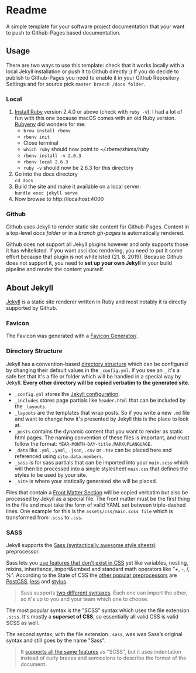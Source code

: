 # Readme

A simple template for your software project documentation that your want to push to Github-Pages based documentation.

## Usage

There are two ways to use this template: check that it works locally with a local Jekyll installation or push it to Github directly :) 
If you do decide to publish to Github-Pages you need to enable it in your Github Repository Settings and for source pick `master branch /docs folder`.

### Local 

1. [Install Ruby](https://www.ruby-lang.org/en/documentation/installation/) version 2.4.0 or above (check with `ruby -v`). I had a lot of fun with this one because macOS comes with an old Ruby version. [Rubyenv](https://github.com/rbenv/rbenv#installation) did wonders for me:
    * `brew install rbenv`  
    * `rbenv init`  
    * Close terminal  
    * `which ruby` should now point to _~/.rbenv/shims/ruby_  
    * `rbenv install -v 2.6.3`
    * `rbenv local 2.6.3`
    * `ruby -v` should now be 2.6.3 for this directory  
2. Go into the docs directory  
  `cd docs`
3. Build the site and make it available on a local server:  
  `bundle exec jekyll serve`
4. Now browse to http://localhost:4000

### Github

Github uses Jekyll to render static site content for Github-Pages. Content in a top-level _docs folder_ or in a _branch gh-pages_ is automatically rendered.

Github does not support all Jekyll plugins however and only supports those it has whitelisted. If you want asciidoc rendering, you need to put it some effort because that plugin is not whitelisted (21. 8. 2019). Because Github does not support it, you need to **set up your own Jekyll** in your build pipeline and render the content yourself.


## About Jekyll

[Jekyll](https://jekyllrb.com) is a static site renderer written in Ruby and most notably it is directly supported by Github. 

### Favicon

The Favicon was generated with a [Favicon Generator/](https://favicon.io/favicon-generator/).

### Directory Structure

Jekyll has a convention-based [directory structure](https://jekyllrb.com/docs/structure/) which can be configured by changing their default values in the `_config.yml`. If you see an `_` it's a safe bet that it's a file or folder which will be handled in a special way by Jekyll. **Every other directory will be copied verbatim to the generated site.**   

* `_config.yml` stores the [Jekyll configuration](https://jekyllrb.com/docs/configuration/).
* `_includes` stores page partials like `header.html` that can be included by the `_layouts`.
* `_layouts` are the templates that wrap posts. So if you write a new `.md` file and want to change how it's presented by Jekyll this is the place to look at.
* `_posts` contains the dynamic content that you want to render as static html pages. The naming convention of these files is important, and must follow the format: `YEAR-MONTH-DAY-title.MARKUPLANGUAGE`.
* `_data` like `.yml`, `.yaml`, `.json`, `.csv` or `.tsv` can be placed here and referenced using `site.data.members`.
* `_sass` is for sass partials that can be imported into your `main.scss` which will then be processed into a single stylesheet `main.css` that defines the styles to be used by your site. 
* `_site` is where your statically generated site will be placed.

Files that contain a [Front Matter Section](https://jekyllrb.com/docs/front-matter/) will be copied verbatim but also be processed by Jekyll as a special file. The front matter must be the first thing in the file and must take the form of valid YAML set between triple-dashed lines. One example for this is the `assets/css/main.scss file` which is transformed from `.scss` to `.css`.

### SASS

Jekyll supports the [Sass (syntactically awesome style sheets)](https://sass-lang.com/) preprocessor. 

Sass lets you [use features that don't exist in CSS](https://sass-lang.com/guide) yet like variables, nesting, mixins, inheritance, import&embed and standard math operators like "+, -, /, %". According to the State of CSS the [other popular preprocessors](https://2019.stateofcss.com/technologies/pre-post-processors/) are [PostCSS](https://postcss.org/), [less](http://lesscss.org/) and [stylus](http://stylus-lang.com/).

> Sass supports [two different syntaxes](https://sass-lang.com/documentation/syntax). Each one can import the other, so it's up to you and your team which one to choose.

The most popular syntax is the "SCSS" syntax which uses the file extension `.scss`. It's mostly a **superset of CSS**, so essentially all valid CSS is valid SCSS as well. 

The second syntax, with the file extension `.sass`, was was Sass’s original syntax and still goes by the name "Sass". 

> It [supports all the same features](https://sass-lang.com/documentation/syntax) as "SCSS", but it uses indentation instead of curly braces and semicolons to describe the format of the document.